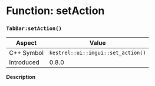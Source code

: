 
# Function: setAction
### `TabBar:setAction()`

| Aspect | Value |
| --- | --- |
| C++ Symbol | `kestrel::ui::imgui::set_action()` |
| Introduced | 0.8.0 |

**Description**


